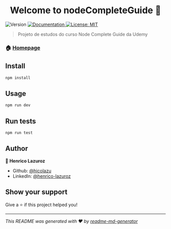<h1 align="center">Welcome to nodeCompleteGuide 👋</h1>
<p>
  <img alt="Version" src="https://img.shields.io/badge/version-1.0.0-blue.svg?cacheSeconds=2592000" />
  <a href="https://github.com/hicolazu/nodeCompleteGuide#readme" target="_blank">
    <img alt="Documentation" src="https://img.shields.io/badge/documentation-yes-brightgreen.svg" />
  </a>
  <a href="#" target="_blank">
    <img alt="License: MIT" src="https://img.shields.io/badge/License-MIT-yellow.svg" />
  </a>
</p>

> Projeto de estudos do curso Node Complete Guide da Udemy

### 🏠 [Homepage](https://github.com/hicolazu/nodeCompleteGuide)

## Install

```sh
npm install
```

## Usage

```sh
npm run dev
```

## Run tests

```sh
npm run test
```

## Author

👤 **Henrico Lazuroz**

* Github: [@hicolazu](https://github.com/hicolazu)
* LinkedIn: [@henrico-lazuroz](https://linkedin.com/in/henrico-lazuroz)

## Show your support

Give a ⭐️ if this project helped you!

***
_This README was generated with ❤️ by [readme-md-generator](https://github.com/kefranabg/readme-md-generator)_